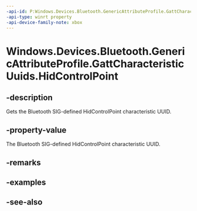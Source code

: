 ```yaml
---
-api-id: P:Windows.Devices.Bluetooth.GenericAttributeProfile.GattCharacteristicUuids.HidControlPoint
-api-type: winrt property
-api-device-family-note: xbox
---
```


<!-- Property syntax
public System.Guid HidControlPoint { get; }
-->

# Windows.Devices.Bluetooth.GenericAttributeProfile.GattCharacteristicUuids.HidControlPoint

## -description
Gets the Bluetooth SIG-defined HidControlPoint characteristic UUID.

## -property-value
The Bluetooth SIG-defined HidControlPoint characteristic UUID.

## -remarks

## -examples

## -see-also
